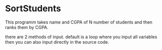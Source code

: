 # SortStudents
This programm takes name and CGPA of N number of students and then ranks them by CGPA.

there are 2 methods of input. default is a loop where you input all variables
then you can also input directly in the source code.
